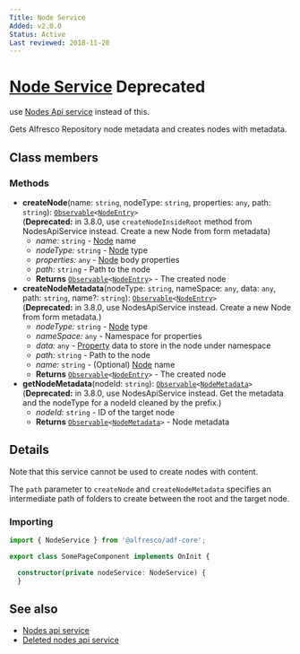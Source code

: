 ```yaml
---
Title: Node Service
Added: v2.0.0
Status: Active
Last reviewed: 2018-11-20
---
```


# [Node Service](../../../lib/core/form/services/node.service.ts "Defined in node.service.ts") **Deprecated**

use [Nodes Api service](./nodes-api.service.md) instead of this.

Gets Alfresco Repository node metadata and creates nodes with metadata.

## Class members

### Methods

*   **createNode**(name: `string`, nodeType: `string`, properties: `any`, path: `string`): [`Observable`](http://reactivex.io/documentation/observable.html)`<`[`NodeEntry`](https://github.com/Alfresco/alfresco-js-api/blob/master/src/alfresco-core-rest-api/docs/NodeEntry.md)`>`<br/>
    (**Deprecated:** in 3.8.0, use `createNodeInsideRoot` method from NodesApiService instead. Create a new Node from form metadata)
    *   *name:* `string`  - [Node](https://github.com/Alfresco/alfresco-js-api/blob/develop/src/api/content-rest-api/docs/Node.md) name
    *   *nodeType:* `string`  - [Node](https://github.com/Alfresco/alfresco-js-api/blob/develop/src/api/content-rest-api/docs/Node.md) type
    *   *properties:* `any`  - [Node](https://github.com/Alfresco/alfresco-js-api/blob/develop/src/api/content-rest-api/docs/Node.md) body properties
    *   *path:* `string`  - Path to the node
    *   **Returns** [`Observable`](http://reactivex.io/documentation/observable.html)`<`[`NodeEntry`](https://github.com/Alfresco/alfresco-js-api/blob/master/src/alfresco-core-rest-api/docs/NodeEntry.md)`>` - The created node
*   **createNodeMetadata**(nodeType: `string`, nameSpace: `any`, data: `any`, path: `string`, name?: `string`): [`Observable`](http://reactivex.io/documentation/observable.html)`<`[`NodeEntry`](https://github.com/Alfresco/alfresco-js-api/blob/master/src/alfresco-core-rest-api/docs/NodeEntry.md)`>`<br/>
    (**Deprecated:** in 3.8.0, use NodesApiService instead. Create a new Node from form metadata.)
    *   *nodeType:* `string`  - [Node](https://github.com/Alfresco/alfresco-js-api/blob/develop/src/api/content-rest-api/docs/Node.md) type
    *   *nameSpace:* `any`  - Namespace for properties
    *   *data:* `any`  - [Property](../../../lib/content-services/src/lib/content-metadata/interfaces/property.interface.ts) data to store in the node under namespace
    *   *path:* `string`  - Path to the node
    *   *name:* `string`  - (Optional) [Node](https://github.com/Alfresco/alfresco-js-api/blob/develop/src/api/content-rest-api/docs/Node.md) name
    *   **Returns** [`Observable`](http://reactivex.io/documentation/observable.html)`<`[`NodeEntry`](https://github.com/Alfresco/alfresco-js-api/blob/master/src/alfresco-core-rest-api/docs/NodeEntry.md)`>` - The created node
*   **getNodeMetadata**(nodeId: `string`): [`Observable`](http://reactivex.io/documentation/observable.html)`<`[`NodeMetadata`](../../../lib/core/models/node-metadata.model.ts)`>`<br/>
    (**Deprecated:** in 3.8.0, use NodesApiService instead. Get the metadata and the nodeType for a nodeId cleaned by the prefix.)
    *   *nodeId:* `string`  - ID of the target node
    *   **Returns** [`Observable`](http://reactivex.io/documentation/observable.html)`<`[`NodeMetadata`](../../../lib/core/models/node-metadata.model.ts)`>` - Node metadata

## Details

Note that this service cannot be used to create nodes with content.

The `path` parameter to `createNode` and `createNodeMetadata` specifies an intermediate
path of folders to create between the root and the target node.

### Importing

```ts
import { NodeService } from '@alfresco/adf-core';

export class SomePageComponent implements OnInit {

  constructor(private nodeService: NodeService) {
  }
```

## See also

*   [Nodes api service](nodes-api.service.md)
*   [Deleted nodes api service](deleted-nodes-api.service.md)
